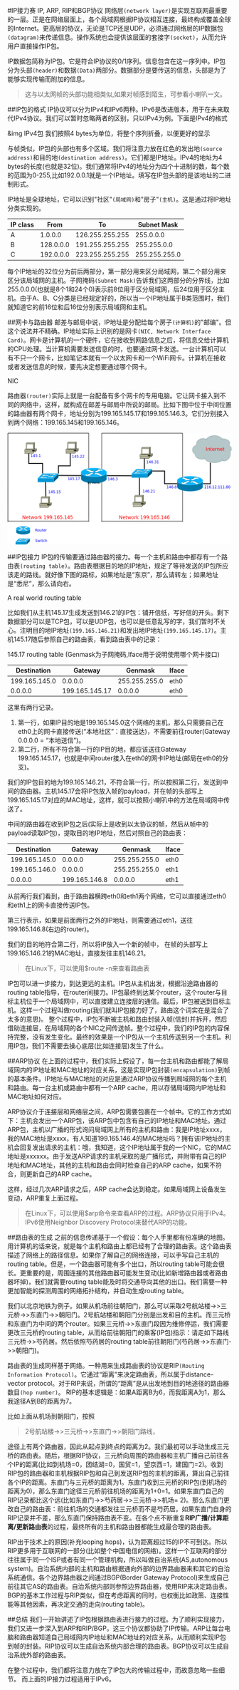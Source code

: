 #IP接力赛 IP, ARP, RIP和BGP协议
网络层`(network layer)`是实现互联网最重要的一层。正是在网络层面上，各个局域网根据IP协议相互连接，最终构成覆盖全球的Internet。更高层的协议，无论是TCP还是UDP，必须通过网络层的IP数据包`(datagram)`来传递信息。操作系统也会提供该层面的套接字`(socket)`，从而允许用户直接操作IP包。

IP数据包简称为IP包。它是符合IP协议的0/1序列。信息包含在这一序列中。IP包分为头部`(header)`和数据`(Data)`两部分。数据部分是要传送的信息，头部是为了能够实现传输而附加的信息。

> 这与以太网帧的头部功能相类似,如果对帧感到陌生，可参看小喇叭一文。

##IP包的格式
IP协议可以分为IPv4和IPv6两种。IPv6是改进版本，用于在未来取代IPv4协议。我们可以暂时忽略两者的区别，只以IPv4为例。下面是IPv4的格式

&img IPv4包 我们按照4 bytes为单位，将整个序列折叠，以便更好的显示

与帧类似，IP包的头部也有多个区域。我们将注意力放在红色的发出地`(source address)`和目的地`(destination address)`。它们都是IP地址。IPv4的地址为4 bytes的长度(也就是32位)。我们通常将IPv4的地址分为四个十进制的数，每个数的范围为0-255,比如192.0.0.1就是一个IP地址。填写在IP包头部的是该地址的二进制形式。

IP地址是全球地址，它可以识别"社区"`(局域网)`和"房子"`(主机)`。这是通过将IP地址分类实现的。

|IP class   | From        |  To              |  Subnet Mask   |
|---        |---          |---               |---             |
|A          | 1.0.0.0     |  126.255.255.255 |  255.0.0.0     |
|B          | 128.0.0.0   |  191.255.255.255 |  255.255.0.0   |
|C          | 192.0.0.0   |  223.255.255.255 |  255.255.255.0 |

每个IP地址的32位分为前后两部分，第一部分用来区分局域网，第二个部分用来区分该局域网的主机。子网掩码`(Subnet Mask)`告诉我们这两部分的分界线，比如255.0.0.0(也就是8个1和24个0)表示前8位用于区分局域网，后24位用于区分主机。由于A、B、C分类是已经规定好的，所以当一个IP地址属于B类范围时，我们就知道它的前16位和后16位分别表示局域网和主机。

##网卡与路由器
邮差与邮局中说，IP地址是分配给每个房子`(计算机)`的"邮编"。但这个说法并不精确。IP地址实际上识别的是网卡`(NIC, Network
Interface Card)`。网卡是计算机的一个硬件，它在接收到网路信息之后，将信息交给计算机的CPU处理。当计算机需要发送信息的时，也要通过网卡发送。一台计算机可以有不只一个网卡，比如笔记本就有一个以太网卡和一个WiFi网卡。计算机在接收或者发送信息的时候，要先决定想要通过哪个网卡。



NIC

路由器`(router)`实际上就是一台配备有多个网卡的专用电脑。它让网卡接入到不同的网络中，这样，就构成在邮差与邮局中所说的邮局。比如下图中位于中间位置的路由器有两个网卡，地址分别为199.165.145.17和199.165.146.3。它们分别接入到两个网络：199.165.145和199.165.146。

![](../img/04/02.png)

##IP包接力
IP包的传输要通过路由器的接力。每一个主机和路由中都存有一个路由表`(routing table)`。路由表根据目的地的IP地址，规定了等待发送的IP包所应该走的路线。就好像下图的路标，如果地址是“东京”，那么请转左；如果地址是“悉尼”，那么请向右。

A real world routing table

比如我们从主机145.17生成发送到146.21的IP包：铺开信纸，写好信的开头。剩下数据部分可以是TCP包，可以是UDP包，也可以是任意乱写的字，我们暂时不关心。注明目的地IP地址`(199.165.146.21)`和发出地IP地址`(199.165.145.17)`。主机145.17随后参照自己的路由表，看到路由表中的记录：

145.17 routing table (Genmask为子网掩码,Iface用于说明使用哪个网卡接口)

Destination   | Gateway        | Genmask       | Iface
---           | ---            | ---           | ---
199.165.145.0 | 0.0.0.0        | 255.255.255.0 | eth0
0.0.0.0       | 199.165.145.17 | 0.0.0.0       | eth0

这里有两行记录。
1. 第一行，如果IP目的地是199.165.145.0这个网络的主机，那么只需要自己在eth0上的网卡直接传送(“本地社区”：直接送达)，不需要前往router(Gateway 0.0.0.0 = “本地送信”)。
2. 第二行，所有不符合第一行的IP目的地，都应该送往Gateway 199.165.145.17，也就是中间router接入在eth0的网卡IP地址(邮局在eth0的分支)。

我们的IP包目的地为199.165.146.21，不符合第一行，所以按照第二行，发送到中间的路由器。主机145.17会将IP包放入帧的payload，并在帧的头部写上199.165.145.17对应的MAC地址，这样，就可以按照小喇叭中的方法在局域网中传送了。

中间的路由器在收到IP包之后(实际上是收到以太协议的帧，然后从帧中的payload读取IP包)，提取目的地IP地址，然后对照自己的路由表：

Destination   | Gateway       | Genmask       | Iface
---           | ---           | ---           | ---
199.165.145.0 | 0.0.0.0       | 255.255.255.0 | eth0
199.165.146.0 | 0.0.0.0       | 255.255.255.0 | eth1
0.0.0.0       | 199.165.146.8 | 0.0.0.0       | eth1

从前两行我们看到，由于路由器横跨eth0和eth1两个网络，它可以直接通过eth0和eth1上的网卡直接传送IP包。

第三行表示，如果是前面两行之外的IP地址，则需要通过eth1，送往199.165.146.8(右边的router)。

我们的目的地符合第二行，所以将IP放入一个新的帧中，
在帧的头部写上199.165.146.21的MAC地址，直接发往主机146.21。

> 在Linux下，可以使用$route -n来查看路由表

IP包可以进一步接力，到达更远的主机。IP包从主机出发，根据沿途路由器的routing table指导，在router间接力。IP包最终到达某个router，这个router与目标主机位于一个局域网中，可以直接建立连接层的通信。最后，IP包被送到目标主机。这样一个过程叫做routing(我们就叫IP包接力好了，路由这个词实在是混合了太多的意思)。
整个过程中，IP包不断被主机和路由封装入帧(信封)并拆开，然后借助连接层，在局域网的各个NIC之间传送帧。整个过程中，我们的IP包的内容保持完整，没有发生变化。最终的效果是一个IP包从一个主机传送到另一个主机。利用IP包，我们不需要去操心底层(比如连接层)发生了什么。

##ARP协议
在上面的过程中，我们实际上假设了，每一台主机和路由都能了解局域网内的IP地址和MAC地址的对应关系，这是实现IP包封装`(encapsulation)`到帧的基本条件。IP地址与MAC地址的对应是通过ARP协议传播到局域网的每个主机和路由。每一台主机或路由中都有一个ARP cache，用以存储局域网内IP地址和MAC地址如何对应。

ARP协议介于连接层和网络层之间，ARP包需要包裹在一个帧中。它的工作方式如下：主机会发出一个ARP包，该ARP包中包含有自己的IP地址和MAC地址。通过ARP包，主机以广播的形式询问局域网上所有的主机和路由：我是IP地址xxxx，我的MAC地址是xxxx，有人知道199.165.146.4的MAC地址吗？拥有该IP地址的主机会回复发出请求的主机：哦，我知道，这个IP地址属于我的一个NIC，它的MAC地址是xxxxxx。由于发送ARP请求的主机采取的是广播形式，并附带有自己的IP地址和MAC地址，其他的主机和路由会同时检查自己的ARP cache，如果不符合，则更新自己的ARP cache。

这样，经过几次ARP请求之后，ARP cache会达到稳定。如果局域网上设备发生变动，ARP重复上面过程。

> 在Linux下，可以使用$arp命令来查看ARP的过程。ARP协议只用于IPv4。IPv6使用Neighbor Discovery Protocol来替代ARP的功能。

##路由表的生成
之前的信息传递基于一个假设：每个人手里都有份准确的地图。用计算机的话来说，就是每个主机和路由上都已经有了合理的路由表。这个路由表描述了网络上的路径信息。如果你了解自己的网络连接，可以手写自己主机的routing table。但是，一个路由器可能有多个出口，所以routing table可能会很长。更重要的是，周围连接的其他路由器可能发生变动(比如新增路由器或者路由器坏掉)，我们就需要routing table能及时将交通导向其他的出口。我们需要一种更加智能的探测周围的网络拓扑结构，并自动生成routing table。

我们以北京地铁为例子。如果从机场前往朝阳门，那么可以采取2号航站楼->>三元桥->>东直门->>朝阳门。2号航站楼和朝阳门分别是出发和目的主机。而三元桥和东直门为中间的两个router。如果三元桥->>东直门段因为维修停运，我们需要更改三元桥的routing table，从而给前往朝阳门的乘客(IP包)指示：请走如下路线三元桥->>芍药居。然后依照芍药居的routing table前往朝阳门(芍药居->>东直门->>朝阳门)。

路由表的生成同样基于网络。一种用来生成路由表的协议是RIP`(Routing Information
Protocol)`。它通过“距离”来决定路由表，所以属于distance-vector
protocol。对于RIP来说，所谓的“距离”是从出发地到目的地途径的路由器数目`(hop number)`。
RIP的基本逻辑是：如果A距离B为6，而我距离A为1，那么我途径A到B的距离为7。

比如上面从机场到朝阳门，按照

> 2号航站楼->>三元桥->>东直门->>朝阳门路线，

途径上有两个路由器，因此从起点到终点的距离为2。我们最初可以手动生成三元桥的路由表。随后，根据RIP协议，三元桥向周围的路由器和主机广播自己前往各个IP的距离(比如到机场=0，团结湖=0，国贸=1，望京西=1，建国门=2)。收到RIP包的路由器和主机根据RIP包和自己到发送RIP包的主机的距离，算出自己前往各个IP的距离。东直门与三元桥的距离为1。东直门收到三元桥的RIP包(到机场的距离为0)，那么东直门途径三元桥前往机场的距离为1+0=1。如果东直门自己的RIP记录都比这个远(比如东直门->>芍药居->>三元桥->>机场=
2)。那么东直门更改自己的路由表：前往机场的交通都发往三元桥而不是芍药居。如果东直门自身的RIP记录并不差，那么东直门保持路由表不变。在各个点不断重复**RIP广播/计算距离/更新路由表**的过程，最终所有的主机和路由器都能生成最合理的路由表。

RIP出于技术上的原因(补充looping
hops)，认为距离超过15的IP不可到达。所以RIP更多用于互联网的一部分(比如整个中国电信的网络)。这样一个互联网的部分往往属于同一个ISP或者有同一个管理机构，所以叫做自治系统(AS,autonomous
system)。自治系统内部的主机和路由根据通向外部的边界路由器来和其它的自治系统通信。各个边界路由器之间通过BGP(Border
Gateway Protocol)来生成自己前往其它AS的路由表。自治系统内部则参照边界路由器，使用RIP来决定路由表。BGP的基本工作过程与RIP类似，但在考虑距离的同时，也权衡比如政策、连接性能等其他因素，再决定交通的走向(routing table)。

##总结
我们一开始讲述了IP包根据路由表进行接力的过程。为了顺利实现接力，我们又进一步深入到ARP和RIP/BGP。这三个协议都协助了IP传输。ARP让每台电脑和路由器知道自己局域网内IP地址和MAC地址的对应关系，从而顺利实现IP包到帧的封装。RIP协议可以生成自治系统内部合理的路由表。BGP协议可以生成自治系统外部的路由表。

在整个过程中，我们都将注意力放在了IP包大的传输过程中，而故意忽略一些细节。 而上面的IP接力过程适用于IPv6。

